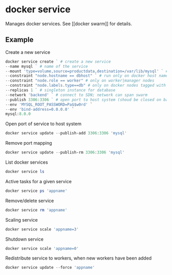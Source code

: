 # docker service

Manages docker services. See [[docker swarm]] for details.

## Example

Create a new service
```powershell
docker service create ` # create a new service
--name mysql ` # name of the service
--mount 'type=volume,source=productdata,destination=/var/lib/mysql' ` # docker volume named 'productdata' mapped to dir
--constraint "node.hostname == dbhost" ` # run only on docker host named 'dbhost' 
--constraint "node.role == worker" # only on worker|manager nodes
--constraint "node.labels.type==db" # only on docker nodes tagged with 'db'
--replicas 1 ` # singleton instance for database
--network 'backend' ` # connect to SDN; network can span swarm
--publish 3306:3306 ` # open port to host system (shoud be closed on backend services when not needed)
--env 'MYSQL_ROOT_PASSWORD=Pa$$w0rd' `
--env 'bind-address=0.0.0.0' `
mysql:8.0.0
```

Open port of service to host system
```powershell
docker service update --publish-add 3306:3306 'mysql'
```

Remove port mapping
```powershell
docker service update --publish-rm 3306:3306 'mysql'
```

List docker services
```powershell
docker service ls
```

Active tasks for a given service
```powershell
docker service ps 'appname'
```

Remove/delete service
```powershell
docker service rm 'appname'
```

Scaling service
```powershell
docker service scale 'appname=3'
```

Shutdown service
```powershell
docker service scale 'appname=0'
```

Redistribute service to workers, when new workers have been added
```powershell
docker service update --force 'appname'
```